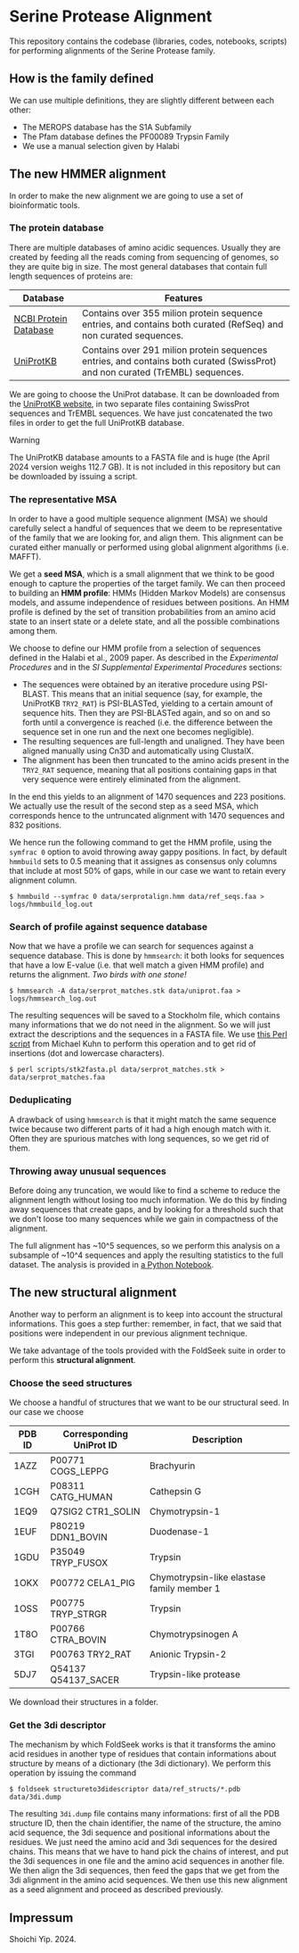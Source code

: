 # Serine Protease Alignment

This repository contains the codebase (libraries, codes, notebooks, scripts) for
performing alignments of the Serine Protease family.

## How is the family defined

We can use multiple definitions, they are slightly different between each other:

- The MEROPS database has the S1A Subfamily
- The Pfam database defines the PF00089 Trypsin Family
- We use a manual selection given by Halabi

## The new HMMER alignment

In order to make the new alignment we are going to use a set of bioinformatic
tools.

### The protein database

There are multiple databases of amino acidic sequences. Usually they are created
by feeding all the reads coming from sequencing of genomes, so they are quite
big in size. The most general databases that contain full length sequences of
proteins are:

| Database | Features |
| --- | --- |
| [NCBI Protein Database](https://www.ncbi.nlm.nih.gov/protein) | Contains over 355 milion protein sequence entries, and contains both curated (RefSeq) and non curated sequences. |
| [UniProtKB](https://www.uniprot.org/uniprotkb/) | Contains over 291 milion protein sequences entries, and contains both curated (SwissProt) and non curated (TrEMBL) sequences. |

We are going to choose the UniProt database. It can be downloaded from the
[UniProtKB website](https://www.uniprot.org/uniprotkb), in two separate files
containing SwissProt sequences and TrEMBL sequences. We have just concatenated
the two files in order to get the full UniProtKB database.

> [!WARNING]
> The UniProtKB database amounts to a FASTA file and is huge (the April 2024
> version weighs 112.7 GB). It is not included in this repository but can be
> downloaded by issuing a script.

### The representative MSA

In order to have a good multiple sequence alignment (MSA) we should carefully
select a handful of sequences that we deem to be representative of the family
that we are looking for, and align them. This alignment can be curated either
manually or performed using global alignment algorithms (i.e. MAFFT).

We get a **seed MSA**, which is a small alignment that we think to be good
enough to capture the properties of the target family. We can then proceed to
building an **HMM profile**: HMMs (Hidden Markov Models) are consensus models,
and assume independence of residues between positions. An HMM profile is defined
by the set of transition probabilities from an amino acid state to an insert
state or a delete state, and all the possible combinations among them.

We choose to define our HMM profile from a selection of sequences defined in the
Halabi et al., 2009 paper. As described in the *Experimental Procedures* and in
the *SI Supplemental Experimental Procedures* sections:

- The sequences were obtained by an iterative procedure using PSI-BLAST. This
    means that an initial sequence (say, for example, the UniProtKB `TRY2_RAT`)
    is PSI-BLASTed, yielding to a certain amount of sequence hits. Then they are
    PSI-BLASTed again, and so on and so forth until a convergence is reached
    (i.e. the difference between the sequence set in one run and the next one
    becomes negligible).
- The resulting sequences are full-length and unaligned. They have been aligned
    manually using Cn3D and automatically using ClustalX.
- The alignment has been then truncated to the amino acids present in the
    `TRY2_RAT` sequence, meaning that all positions containing gaps in that very
    sequence were entirely eliminated from the alignment.

In the end this yields to an alignment of 1470 sequences and 223 positions. We
actually use the result of the second step as a seed MSA, which corresponds
hence to the untruncated alignment with 1470 sequences and 832 positions.

We hence run the following command to get the HMM profile, using the `symfrac 0`
option to avoid throwing away gappy positions. In fact, by default `hmmbuild`
sets to 0.5 meaning that it assignes as consensus only columns that include at
most 50% of gaps, while in our case we want to retain every alignment column.

```
$ hmmbuild --symfrac 0 data/serprotalign.hmm data/ref_seqs.faa > logs/hmmbuild_log.out
```

### Search of profile against sequence database

Now that we have a profile we can search for sequences against a sequence
database. This is done by `hmmsearch`: it both looks for sequences that have a
low E-value (i.e. that well match a given HMM profile) and returns the
alignment. *Two birds with one stone!*

```
$ hmmsearch -A data/serprot_matches.stk data/uniprot.faa > logs/hmmsearch_log.out
```

The resulting sequences will be saved to a Stockholm file, which contains many
informations that we do not need in the alignment. So we will just extract the
descriptions and the sequences in a FASTA file. We use [this Perl script](https://biocs-blog.blogspot.com/2010/08/convert-stockholm-sequence-format-to.html)
from Michael Kuhn to perform this operation and to get rid of insertions (dot
and lowercase characters).

```
$ perl scripts/stk2fasta.pl data/serprot_matches.stk > data/serprot_matches.faa
```

### Deduplicating

A drawback of using `hmmsearch` is that it might match the same sequence twice
because two different parts of it had a high enough match with it. Often they
are spurious matches with long sequences, so we get rid of them.

### Throwing away unusual sequences

Before doing any truncation, we would like to find a scheme to reduce the
alignment length without losing too much information. We do this by finding away
sequences that create gaps, and by looking for a threshold such that we don't
loose too many sequences while we gain in compactness of the alignment.

The full alignment has ~10^5 sequences, so we perform this analysis on a
subsample of ~10^4 sequences and apply the resulting statistics to the full
dataset. The analysis is provided in
[a Python Notebook](notebooks/compact_alignment.ipynb).

## The new structural alignment

Another way to perform an alignment is to keep into account the structural
informations. This goes a step further: remember, in fact, that we said that
positions were independent in our previous alignment technique.

We take advantage of the tools provided with the FoldSeek suite in order to
perform this **structural alignment**.

### Choose the seed structures

We choose a handful of structures that we want to be our structural seed. In our
case we choose

| PDB ID | Corresponding UniProt ID | Description |
| --- | --- | --- |
| 1AZZ | P00771 COGS_LEPPG | Brachyurin |
| 1CGH | P08311 CATG_HUMAN | Cathepsin G |
| 1EQ9 | Q7SIG2 CTR1_SOLIN | Chymotrypsin-1 |
| 1EUF | P80219 DDN1_BOVIN | Duodenase-1 |
| 1GDU | P35049 TRYP_FUSOX | Trypsin |
| 1OKX | P00772 CELA1_PIG | Chymotrypsin-like elastase family member 1 |
| 1OSS | P00775 TRYP_STRGR | Trypsin |
| 1T8O | P00766 CTRA_BOVIN | Chymotrypsinogen A |
| 3TGI | P00763 TRY2_RAT | Anionic Trypsin-2 |
| 5DJ7 | Q54137 Q54137_SACER | Trypsin-like protease |

We download their structures in a folder.

### Get the 3di descriptor

The mechanism by which FoldSeek works is that it transforms the amino acid
residues in another type of residues that contain informations about structure
by means of a dictionary (the 3di dictionary). We perform this operation by
issuing the command

```
$ foldseek structureto3didescriptor data/ref_structs/*.pdb data/3di.dump
```

The resulting `3di.dump` file contains many informations: first of all the PDB
structure ID, then the chain identifier, the name of the structure, the amino
acid sequence, the 3di sequence and positional informations about the residues.
We just need the amino acid and 3di sequences for the desired chains. This means
that we have to hand pick the chains of interest, and put the 3di sequences in
one file and the amino acid sequences in another file. We then align the 3di
sequences, then feed the gaps that we get from the 3di alignment in the amino
acid sequences. We then use this new alignment as a seed alignment and proceed
as described previously.

## Impressum

Shoichi Yip. 2024.
